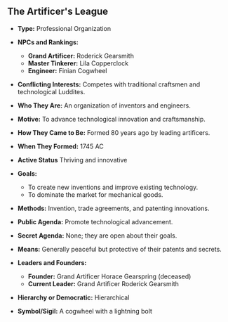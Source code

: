 ## The Artificer's League

- **Type:** Professional Organization

- **NPCs and Rankings:**
    - **Grand Artificer:** Roderick Gearsmith
    - **Master Tinkerer:** Lila Copperclock
    - **Engineer:** Finian Cogwheel

- **Conflicting Interests:** Competes with traditional craftsmen and technological Luddites.

- **Who They Are:** An organization of inventors and engineers.

- **Motive:** To advance technological innovation and craftsmanship.

- **How They Came to Be:** Formed 80 years ago by leading artificers.

- **When They Formed:** 1745 AC

- **Active Status** Thriving and innovative

- **Goals:**
    - To create new inventions and improve existing technology.
    - To dominate the market for mechanical goods.

- **Methods:** Invention, trade agreements, and patenting innovations.

- **Public Agenda:** Promote technological advancement.

- **Secret Agenda:** None; they are open about their goals.

- **Means:** Generally peaceful but protective of their patents and secrets.

- **Leaders and Founders:**
    - **Founder:** Grand Artificer Horace Gearspring (deceased)
    - **Current Leader:** Grand Artificer Roderick Gearsmith

- **Hierarchy or Democratic:** Hierarchical

- **Symbol/Sigil:** A cogwheel with a lightning bolt